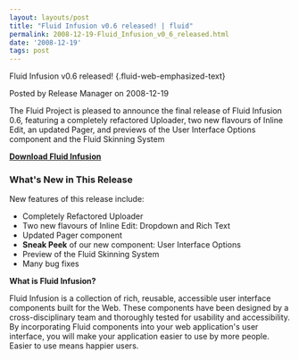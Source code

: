 ```yaml
---
layout: layouts/post
title: "Fluid Infusion v0.6 released! | fluid"
permalink: 2008-12-19-Fluid_Infusion_v0_6_released.html
date: '2008-12-19'
tags: post
---
```

Fluid Infusion v0.6 released! {.fluid-web-emphasized-text}

Posted by Release Manager on 2008-12-19

The Fluid Project is pleased to announce the final release of Fluid
Infusion 0.6, featuring a completely refactored Uploader, two new
flavours of Inline Edit, an updated Pager, and previews of the User
Interface Options component and the Fluid Skinning System

**[Download Fluid Infusion](https://github.com/fluid-project/infusion)**

### What's New in This Release

New features of this release include:

- Completely Refactored Uploader
- Two new flavours of Inline Edit: Dropdown and Rich Text
- Updated Pager component
- **Sneak Peek** of our new component: User Interface Options
- Preview of the Fluid Skinning System
- Many bug fixes

**What is Fluid Infusion?**

Fluid Infusion is a collection of rich, reusable, accessible user
interface components built for the Web. These components have been
designed by a cross-disciplinary team and thoroughly tested for
usability and accessibility. By incorporating Fluid components into your
web application's user interface, you will make your application easier
to use by more people. Easier to use means happier users.
